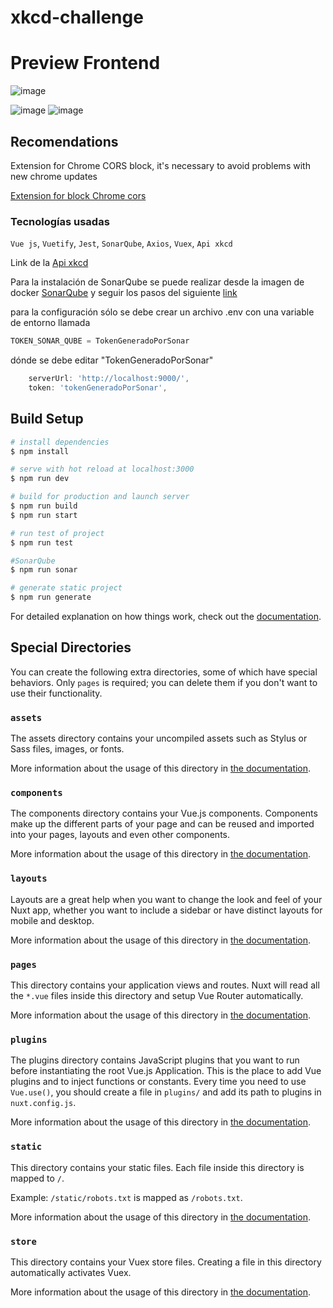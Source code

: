 # xkcd-challenge

# Preview Frontend

![image](https://user-images.githubusercontent.com/57992471/158006345-e3b06b36-a970-40fd-92a3-e3b149e2f253.png)

![image](https://user-images.githubusercontent.com/57992471/158006633-ad7fb77c-4c30-4767-8243-6962e23c6f23.png)
![image](https://user-images.githubusercontent.com/57992471/158006644-c35c80e6-a2e7-4523-89a3-833caa97b094.png)

## Recomendations

Extension for Chrome CORS block, it's necessary to avoid problems with new chrome updates

[Extension for block Chrome cors](https://chrome.google.com/webstore/detail/cors-unblock/lfhmikememgdcahcdlaciloancbhjino/related?hl=es)

### Tecnologías usadas

`Vue js`, `Vuetify`, `Jest`, `SonarQube`, `Axios`, `Vuex`, `Api xkcd`

Link de la [Api xkcd](https://xkcd.com/)

Para la instalación de SonarQube se puede realizar desde la imagen de docker
[SonarQube](https://hub.docker.com/_/sonarqube?tab=tags)
y seguir los pasos del siguiente [link](https://docs.sonarqube.org/latest/setup/get-started-2-minutes/)

para la configuración sólo se debe crear un archivo .env con una variable de entorno llamada

```js
TOKEN_SONAR_QUBE = TokenGeneradoPorSonar
```

dónde se debe editar "TokenGeneradoPorSonar"

```js
    serverUrl: 'http://localhost:9000/',
    token: 'tokenGeneradoPorSonar',

```

## Build Setup

```bash
# install dependencies
$ npm install

# serve with hot reload at localhost:3000
$ npm run dev

# build for production and launch server
$ npm run build
$ npm run start

# run test of project
$ npm run test

#SonarQube
$ npm run sonar

# generate static project
$ npm run generate
```

For detailed explanation on how things work, check out the [documentation](https://nuxtjs.org).

## Special Directories

You can create the following extra directories, some of which have special behaviors. Only `pages` is required; you can delete them if you don't want to use their functionality.

### `assets`

The assets directory contains your uncompiled assets such as Stylus or Sass files, images, or fonts.

More information about the usage of this directory in [the documentation](https://nuxtjs.org/docs/2.x/directory-structure/assets).

### `components`

The components directory contains your Vue.js components. Components make up the different parts of your page and can be reused and imported into your pages, layouts and even other components.

More information about the usage of this directory in [the documentation](https://nuxtjs.org/docs/2.x/directory-structure/components).

### `layouts`

Layouts are a great help when you want to change the look and feel of your Nuxt app, whether you want to include a sidebar or have distinct layouts for mobile and desktop.

More information about the usage of this directory in [the documentation](https://nuxtjs.org/docs/2.x/directory-structure/layouts).

### `pages`

This directory contains your application views and routes. Nuxt will read all the `*.vue` files inside this directory and setup Vue Router automatically.

More information about the usage of this directory in [the documentation](https://nuxtjs.org/docs/2.x/get-started/routing).

### `plugins`

The plugins directory contains JavaScript plugins that you want to run before instantiating the root Vue.js Application. This is the place to add Vue plugins and to inject functions or constants. Every time you need to use `Vue.use()`, you should create a file in `plugins/` and add its path to plugins in `nuxt.config.js`.

More information about the usage of this directory in [the documentation](https://nuxtjs.org/docs/2.x/directory-structure/plugins).

### `static`

This directory contains your static files. Each file inside this directory is mapped to `/`.

Example: `/static/robots.txt` is mapped as `/robots.txt`.

More information about the usage of this directory in [the documentation](https://nuxtjs.org/docs/2.x/directory-structure/static).

### `store`

This directory contains your Vuex store files. Creating a file in this directory automatically activates Vuex.

More information about the usage of this directory in [the documentation](https://nuxtjs.org/docs/2.x/directory-structure/store).
